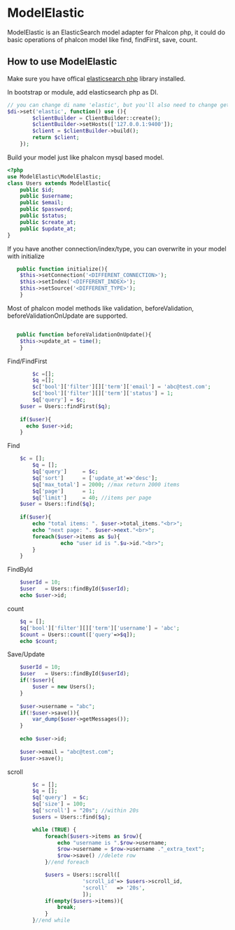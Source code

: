 # ModelElastic
ModelElastic is an ElasticSearch model adapter for Phalcon php, it could do basic operations of phalcon model like find, findFirst, save, count.

## How to use ModelElastic ##
Make sure you have offical [elasticsearch php](https://github.com/elastic/elasticsearch-php) library installed.

In bootstrap or module, add elasticsearch php as DI.

```php
// you can change di name 'elastic', but you'll also need to change getConnection in ModelElastic.php
$di->set('elastic', function() use (){
        $clientBuilder = ClientBuilder::create();
        $clientBuilder->setHosts(['127.0.0.1:9400']); 
        $client = $clientBuilder->build();
        return $client;
	});
```

Build your model just like phalcon mysql based model.

```php
<?php
use ModelElastic\ModelElastic;
class Users extends ModelElastic{
	public $id;
	public $username;
	public $email;
	public $password;
	public $status;
	public $create_at;
	public $update_at;
}

```

If you have another connection/index/type, you can overwrite in your model with initialize

```php
   public function initialize(){
	$this->setConnection('<DIFFERENT_CONNECTION>');
	$this->setIndex('<DIFFERENT_INDEX>');
	$this->setSource('<DIFFERENT_TYPE>');
    }
```

Most of phalcon model methods like validation, beforeValidation, beforeValidationOnUpdate are supported.

```php

   public function beforeValidationOnUpdate(){
	$this->update_at = time();
    }
```

Find/FindFirst
```php
        $c =[];
        $q =[];
        $c['bool']['filter'][]['term']['email'] = 'abc@test.com';
        $c['bool']['filter'][]['term']['status'] = 1;
        $q['query'] = $c;
	$user = Users::findFirst($q);
	
	if($user){
	  echo $user->id;
	}
```

Find

```php
	$c = [];
        $q = [];
        $q['query']     = $c;
        $q['sort']      = ['update_at'=>'desc'];
        $q['max_total'] = 2000; //max return 2000 items
        $q['page']      = 1;
        $q['limit']     = 40; //items per page
	$user = Users::find($q);
	
	if($user){
		echo "total items: ". $user->total_items."<br>";
		echo "next page: ". $user->next."<br>";
		foreach($user->items as $u){
		         echo "user id is ".$u->id."<br>";
		}
	}

```

FindById

```php
	$userId = 10;
	$user   = Users::findById($userId);
	echo $user->id;
```
count

```php
	$q = [];
	$q['bool']['filter'][]['term']['username'] = 'abc';
	$count = Users::count(['query'=>$q]);
	echo $count;

```


Save/Update

```php
	$userId = 10;
	$user   = Users::findById($userId);
	if(!$user){
		$user = new Users();
	}
	
	$user->username = "abc";
	if(!$user->save()){
		var_dump($user->getMessages());
	}
	
	echo $user->id;
	
	$user->email = "abc@test.com";
	$user->save();
```

scroll

```php
        $c = [];
        $q = [];
        $q['query']  = $c;
        $q['size'] = 100; 
        $q['scroll'] = "20s"; //within 20s
        $users = Users::find($q);

        while (TRUE) {
            foreach($users->items as $row){
                echo "username is ".$row->username;
                $row->username = $row->username ."_extra_text";  
                $row->save() //delete row
            }//end foreach

            $users = Users::scroll([
                        'scroll_id'=> $users->scroll_id,
                        'scroll'   => '20s',
                        ]);
            if(empty($users->items)){
                break;
            }
        }//end while
```
                



